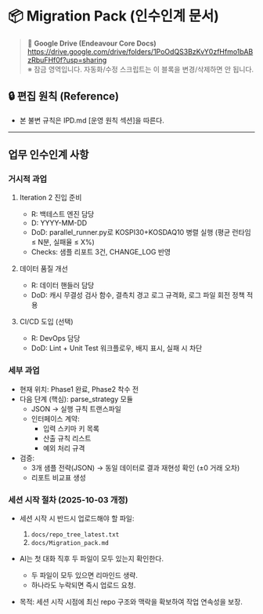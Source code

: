 # 📦 Migration Pack (인수인계 문서)
<!-- @LOCKED:DRIVE_LINK START -->
> 🔗 **Google Drive (Endeavour Core Docs)**
> https://drive.google.com/drive/folders/1PoOdQS3BzKvY0zfHfmo1bABzRbuFHf0f?usp=sharing  
> ※ 잠금 영역입니다. 자동화/수정 스크립트는 이 블록을 변경/삭제하면 안 됩니다.
<!-- @LOCKED:DRIVE_LINK END -->

## 🔒 편집 원칙 (Reference)
- 본 불변 규칙은 IPD.md [운영 원칙 섹션]을 따른다.

---

## 업무 인수인계 사항

### 거시적 과업
1) Iteration 2 진입 준비  
   - R: 백테스트 엔진 담당  
   - D: YYYY-MM-DD  
   - DoD: parallel_runner.py로 KOSPI30+KOSDAQ10 병렬 실행 (평균 런타임 ≤ N분, 실패율 ≤ X%)  
   - Checks: 샘플 리포트 3건, CHANGE_LOG 반영  

2) 데이터 품질 개선  
   - R: 데이터 핸들러 담당  
   - DoD: 캐시 무결성 검사 함수, 결측치 경고 로그 규격화, 로그 파일 회전 정책 적용  

3) CI/CD 도입 (선택)  
   - R: DevOps 담당  
   - DoD: Lint + Unit Test 워크플로우, 배지 표시, 실패 시 차단  

### 세부 과업
- 현재 위치: Phase1 완료, Phase2 착수 전  
- 다음 단계 (핵심): parse_strategy 모듈  
  - JSON → 실행 규칙 트랜스파일  
  - 인터페이스 계약:  
    - 입력 스키마 키 목록  
    - 산출 규칙 리스트  
    - 예외 처리 규격  
- 검증:  
  - 3개 샘플 전략(JSON) → 동일 데이터로 결과 재현성 확인 (±0 거래 오차)  
  - 리포트 비교표 생성

<!-- @LOCKED:SESSION_START START -->
### 세션 시작 절차 (2025-10-03 개정)

- 세션 시작 시 반드시 업로드해야 할 파일:
  1. `docs/repo_tree_latest.txt`
  2. `docs/Migration_pack.md`

- AI는 첫 대화 직후 두 파일이 모두 있는지 확인한다.
  - 두 파일이 모두 있으면 리마인드 생략.
  - 하나라도 누락되면 즉시 업로드 요청.

- 목적: 세션 시작 시점에 최신 repo 구조와 맥락을 확보하여 작업 연속성을 보장.
<!-- @LOCKED:SESSION_START END -->

